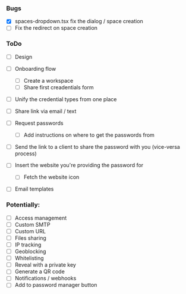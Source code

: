 ### Bugs

-   [x] spaces-dropdown.tsx fix the dialog / space creation
-   [ ] Fix the redirect on space creation

### ToDo

-   [ ] Design
-   [ ] Onboarding flow

    -   [ ] Create a workspace
    -   [ ] Share first creadentials form

-   [ ] Unify the credential types from one place
-   [ ] Share link via email / text
-   [ ] Request passwords
    -   [ ] Add instructions on where to get the passwords from
-   [ ] Send the link to a client to share the password with you (vice-versa process)
-   [ ] Insert the website you're providing the password for
    -   [ ] Fetch the website icon
-   [ ] Email templates

### Potentially:

-   [ ] Access management
-   [ ] Custom SMTP
-   [ ] Custom URL
-   [ ] Files sharing
-   [ ] IP tracking
-   [ ] Geoblocking
-   [ ] Whitelisting
-   [ ] Reveal with a private key
-   [ ] Generate a QR code
-   [ ] Notifications / webhooks
-   [ ] Add to password manager button
